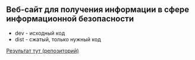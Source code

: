 ## Веб-сайт для получения информации в сфере информационной безопасности

- dev - исходный код
- dist - сжатый, только нужный код

[Результат тут (репозиторий)](https://github.com/DmiDrok/information-template)
